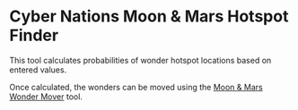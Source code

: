 # Cyber Nations Moon & Mars Hotspot Finder

This tool calculates probabilities of wonder hotspot locations based on entered values.

Once calculated, the wonders can be moved using the [Moon & Mars Wonder Mover](https://github.com/yk11/cnwondermover) tool.
